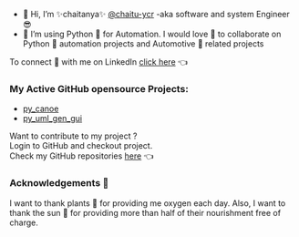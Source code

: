 - 👋 Hi, I’m ✨chaitanya✨ [@chaitu-ycr](https://github.com/chaitu-ycr) -aka software and system Engineer 😎
- 🌱 I’m using Python 🐍 for Automation. I would love 💞️ to collaborate on Python 🐍 automation projects and Automotive 🚗 related projects

To connect 🤝 with me on LinkedIn [click here](https://www.linkedin.com/in/chaitu-ycr/) 👈

### My Active GitHub opensource Projects:
- [py_canoe](https://github.com/chaitu-ycr/py_canoe)
- [py_uml_gen_gui](https://github.com/chaitu-ycr/py_uml_gen_gui)

Want to contribute to my project ? <br>
Login to GitHub and checkout project. <br>
Check my GitHub repositories [here](https://github.com/chaitu-ycr?tab=repositories) 👈

### Acknowledgements 🙏
I want to thank plants 🎋 for providing me oxygen each day. Also, I want to thank the sun 🌄 for providing more than half of their nourishment free of charge.

<!---
chaitu-ycr/chaitu-ycr is a ✨ special ✨ repository because its `README.md` (this file) appears on your GitHub profile.
You can click the Preview link to take a look at your changes.
--->
